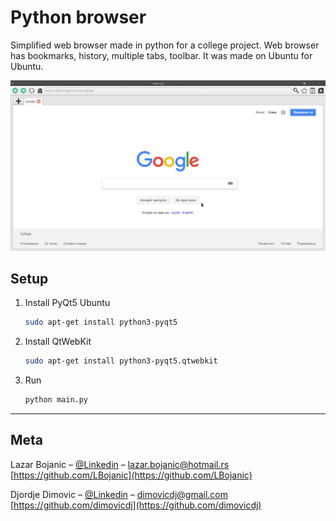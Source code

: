 # Python browser
Simplified web browser made in python for a college project.
Web browser has bookmarks, history, multiple tabs, toolbar.
It was made on Ubuntu for Ubuntu.

![](screenshot.png)

## Setup

1. Install PyQt5
    Ubuntu
    ```sh
    sudo apt-get install python3-pyqt5	

    ```

2. Install QtWebKit

    ```sh
    sudo apt-get install python3-pyqt5.qtwebkit
    ```
3. Run
    ```sh
    python main.py 
    ```
***
## Meta

Lazar Bojanic – [@Linkedin](https://www.linkedin.com/in/lbojanic/) – lazar.bojanic@hotmail.rs
[https://github.com/LBojanic](https://github.com/LBojanic)

Djordje Dimovic – [@Linkedin](https://www.linkedin.com/in/dimovicd/) – dimovicdj@gmail.com
[https://github.com/dimovicdj](https://github.com/dimovicdj)
